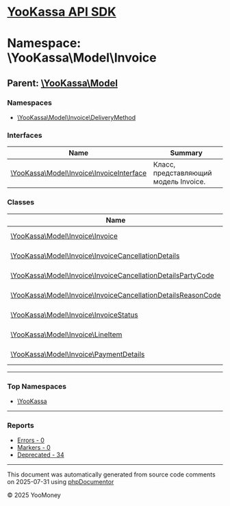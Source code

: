 # [YooKassa API SDK](../home.md)

# Namespace: \YooKassa\Model\Invoice

## Parent: [\YooKassa\Model](../namespaces/yookassa-model.md)

### Namespaces

* [\YooKassa\Model\Invoice\DeliveryMethod](../namespaces/yookassa-model-invoice-deliverymethod.md)

### Interfaces

| Name | Summary |
| ---- | ------- |
| [\YooKassa\Model\Invoice\InvoiceInterface](../classes/YooKassa-Model-Invoice-InvoiceInterface.md) | Класс, представляющий модель Invoice. |

### Classes

| Name | Summary |
| ---- | ------- |
| [\YooKassa\Model\Invoice\Invoice](../classes/YooKassa-Model-Invoice-Invoice.md) | Класс, представляющий модель Invoice. |
| [\YooKassa\Model\Invoice\InvoiceCancellationDetails](../classes/YooKassa-Model-Invoice-InvoiceCancellationDetails.md) | Класс, представляющий модель InvoiceCancellationDetails. |
| [\YooKassa\Model\Invoice\InvoiceCancellationDetailsPartyCode](../classes/YooKassa-Model-Invoice-InvoiceCancellationDetailsPartyCode.md) | Класс, представляющий модель InvoiceCancellationDetailsPartyCode. |
| [\YooKassa\Model\Invoice\InvoiceCancellationDetailsReasonCode](../classes/YooKassa-Model-Invoice-InvoiceCancellationDetailsReasonCode.md) | Класс, представляющий модель InvoiceCancellationDetailsReasonCode. |
| [\YooKassa\Model\Invoice\InvoiceStatus](../classes/YooKassa-Model-Invoice-InvoiceStatus.md) | Класс, представляющий модель InvoiceStatus. |
| [\YooKassa\Model\Invoice\LineItem](../classes/YooKassa-Model-Invoice-LineItem.md) | Класс, представляющий модель LineItem. |
| [\YooKassa\Model\Invoice\PaymentDetails](../classes/YooKassa-Model-Invoice-PaymentDetails.md) | Класс, представляющий модель PaymentDetails. |

---

### Top Namespaces

* [\YooKassa](../namespaces/yookassa.md)

---

### Reports
* [Errors - 0](../reports/errors.md)
* [Markers - 0](../reports/markers.md)
* [Deprecated - 34](../reports/deprecated.md)

---

This document was automatically generated from source code comments on 2025-07-31 using [phpDocumentor](http://www.phpdoc.org/)

&copy; 2025 YooMoney